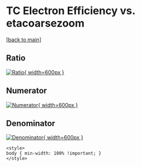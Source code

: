 # TC Electron Efficiency vs. etacoarsezoom

[[back to main](./)]



## Ratio

[![Ratio](../mtv/var/TC_11_eff_stack_etacoarsezoom.png){ width=600px }](../mtv/var/TC_11_eff_stack_etacoarsezoom.pdf)

## Numerator

[![Numerator](../mtv/num/TC_11_eff_stack_etacoarsezoom_num.png){ width=600px }](../mtv/num/TC_11_eff_stack_etacoarsezoom_num.pdf)

## Denominator

[![Denominator](../mtv/den/TC_11_eff_stack_etacoarsezoom_den.png){ width=600px }](../mtv/den/TC_11_eff_stack_etacoarsezoom_den.pdf)


``` {=html}
<style>
body { min-width: 100% !important; }
</style>
```

